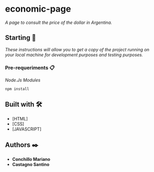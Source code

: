 # economic-page

_A page to consult the price of the dollar in Argentina._

## Starting 🚀

_These instructions will allow you to get a copy of the project running on your local machine for development purposes and testing purposes._


### Pre-requeriments 📋

_Node.Js Modules_

```
npm install
```

## Built with 🛠️

* [HTML]
* [CSS]
* [JAVASCRIPT]

## Authors ✒️

* **Conchillo Mariano** 
* **Castagno Santino** 


